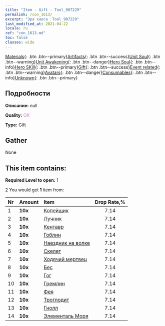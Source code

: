 ```yaml
---
title: "Item - Gift - Tool_907229"
permalink: /con_1613/
excerpt: "Эра хаоса  Tool_907229"
last_modified_at: 2021-04-22
locale: ru
ref: "con_1613.md"
toc: false
classes: wide
---
```

 [Materials](/ItemsRU/){: .btn .btn--primary}[Artifacts](/ItemsRU/Artifacts/){: .btn .btn--success}[Unit Soul](/ItemsRU/UnitSoul/){: .btn .btn--warning}[Unit Awakening](/ItemsRU/UnitAwakening/){: .btn .btn--danger}[Hero Soul](/ItemsRU/HeroSoul/){: .btn .btn--info}[Hero SKill](/ItemsRU/HeroSkill/){: .btn .btn--primary}[Gift](/ItemsRU/Gift/){: .btn .btn--success}[Event related](/ItemsRU/Events/){: .btn .btn--warning}[Avatars](/ItemsRU/Avatars/){: .btn .btn--danger}[Consumables](/ItemsRU/Consumables/){: .btn .btn--info}[Unknown](/ItemsRU/Unknown/){: .btn .btn--primary}

## Подробности
 **Описание:** null

 **Quality:** <span style="color: #DA70D6">OK</span>

 **Type:** Gift

## Gather

  None

## This item contains:

 **Required Level to open:** 1

 2 You would get **1** item  from:

  | Nr | Amount |     Item    | Drop Rate,% |
  |:---|:-------|:------------|:---------:|
  | 1 |  **10x** | [Копейщик](/ru/Items/unt_190/) | 7.14 | 
  | 2 |  **10x** | [Лучник](/ru/Items/unt_191/) | 7.14 | 
  | 3 |  **10x** | [Кентавр](/ru/Items/unt_199/) | 7.14 | 
  | 4 |  **10x** | [Гоблин](/ru/Items/unt_217/) | 7.14 | 
  | 5 |  **10x** | [Наездник на волке](/ru/Items/unt_218/) | 7.14 | 
  | 6 |  **10x** | [Скелет](/ru/Items/unt_208/) | 7.14 | 
  | 7 |  **10x** | [Ходячий мертвец](/ru/Items/unt_209/) | 7.14 | 
  | 8 |  **10x** | [Бес](/ru/Items/unt_226/) | 7.14 | 
  | 9 |  **10x** | [Гог](/ru/Items/unt_227/) | 7.14 | 
  | 10 |  **10x** | [Гремлин](/ru/Items/unt_235/) | 7.14 | 
  | 11 |  **10x** | [Фея](/ru/Items/unt_262/) | 7.14 | 
  | 12 |  **10x** | [Троглодит](/ru/Items/unt_244/) | 7.14 | 
  | 13 |  **10x** | [Гнолл](/ru/Items/unt_253/) | 7.14 | 
  | 14 |  **10x** | [Элементаль Моря](/ru/Items/unt_275/) | 7.14 | 
